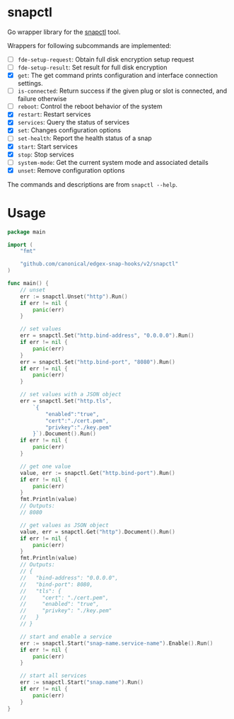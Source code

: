 # snapctl
Go wrapper library for the [snapctl](https://snapcraft.io/docs/using-snapctl) tool.

Wrappers for following subcommands are implemented:

- [ ] `fde-setup-request`: Obtain full disk encryption setup request
- [ ] `fde-setup-result`: Set result for full disk encryption
- [x] `get`: The get command prints configuration and interface connection settings.                
- [ ] `is-connected`: Return success if the given plug or slot is connected, and failure otherwise   
- [ ] `reboot`: Control the reboot behavior of the system          
- [x] `restart`: Restart services    
- [x] `services`: Query the status of services      
- [x] `set`: Changes configuration options
- [ ] `set-health`: Report the health status of a snap
- [x] `start`: Start services 
- [x] `stop`: Stop services
- [ ] `system-mode`: Get the current system mode and associated details
- [x] `unset`: Remove configuration options

The commands and descriptions are from `snapctl --help`.

# Usage

```go
package main

import (
	"fmt"

	"github.com/canonical/edgex-snap-hooks/v2/snapctl"
)

func main() {
	// unset
	err := snapctl.Unset("http").Run()
	if err != nil {
		panic(err)
	}

	// set values
	err = snapctl.Set("http.bind-address", "0.0.0.0").Run()
	if err != nil {
		panic(err)
	}
	err = snapctl.Set("http.bind-port", "8080").Run()
	if err != nil {
		panic(err)
	}

	// set values with a JSON object
	err = snapctl.Set("http.tls",
		`{
			"enabled":"true",
			"cert":"./cert.pem",
			"privkey":"./key.pem"
		}`).Document().Run()
	if err != nil {
		panic(err)
	}

	// get one value
	value, err := snapctl.Get("http.bind-port").Run()
	if err != nil {
		panic(err)
	}
	fmt.Println(value)
	// Outputs:
	// 8080

	// get values as JSON object
	value, err = snapctl.Get("http").Document().Run()
	if err != nil {
		panic(err)
	}
	fmt.Println(value)
	// Outputs:
	// {
	//   "bind-address": "0.0.0.0",
	//   "bind-port": 8080,
	//   "tls": {
	//     "cert": "./cert.pem",
	// 	   "enabled": "true",
	// 	   "privkey": "./key.pem"
	//   }
	// }

	// start and enable a service
	err := snapctl.Start("snap-name.service-name").Enable().Run()
	if err != nil {
		panic(err)
	}

	// start all services
	err := snapctl.Start("snap.name").Run()
	if err != nil {
		panic(err)
	}
}
```